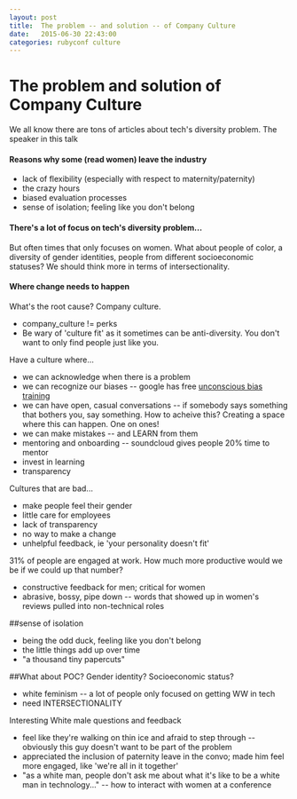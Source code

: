 ```yaml
---
layout: post
title:  The problem -- and solution -- of Company Culture
date:   2015-06-30 22:43:00
categories: rubyconf culture
---
```



# The problem and solution of Company Culture

We all know there are tons of articles about tech's diversity problem. The speaker in this talk 

#### Reasons why some (read women) leave the industry
* lack of flexibility (especially with respect to maternity/paternity)
* the crazy hours 
* biased evaluation processes 
* sense of isolation; feeling like you don't belong

#### There's a lot of focus on tech's diversity problem...
But often times that only focuses on women. What about people of color, a diversity of gender identities, people from different socioeconomic statuses? We should think more in terms of intersectionality.

#### Where change needs to happen
What's the root cause? Company culture.
* company_culture != perks
* Be wary of 'culture fit' as it sometimes can be anti-diversity. You don't want to only find people just like you.

Have a culture where... 
* we can acknowledge when there is a problem
* we can recognize our biases -- google has free [unconscious bias training](https://www.gv.com/lib/unconscious-bias-at-work)
* we can have open, casual conversations -- if somebody says something that bothers you, say something. How to acheive this? Creating a space where this can happen. One on ones!
* we can make mistakes -- and LEARN from them
* mentoring and onboarding -- soundcloud gives people 20% time to mentor
* invest in learning
* transparency

Cultures that are bad...
* make people feel their gender
* little care for employees
* lack of transparency
* no way to make a change
* unhelpful feedback, ie 'your personality doesn't fit'




31% of people are engaged at work. How much more productive would we be if we could up that number?

* constructive feedback for men; critical for women
* abrasive, bossy, pipe down -- words that showed up in women's reviews
pulled into non-technical roles

##sense of isolation
* being the odd duck, feeling like you don't belong
* the little things add up over time
* "a thousand tiny papercuts"

##What about POC? Gender identity? Socioeconomic status?
* white feminism -- a lot of people only focused on getting WW in tech
* need INTERSECTIONALITY

Interesting White male questions and feedback
* feel like they're walking on thin ice and afraid to step through -- obviously this guy doesn't want to be part of the problem
* appreciated the inclusion of paternity leave in the convo; made him feel more engaged, like 'we're all in it together'
* "as a white man, people don't ask me about what it's like to be a white man in technology..." -- how to interact with women at a conference
